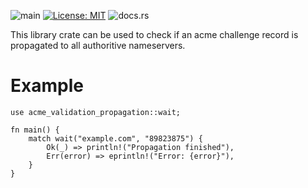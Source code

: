 ![main](https://github.com/paulusminus/transip/actions/workflows/rust.yml/badge.svg)
[![License: MIT](https://img.shields.io/badge/License-MIT-yellow.svg)](https://opensource.org/licenses/MIT)
![docs.rs](https://img.shields.io/docsrs/transip)

This library crate can be used to check if an acme challenge record is propagated to all authoritive nameservers.

# Example

```no_run
use acme_validation_propagation::wait;

fn main() {
    match wait("example.com", "89823875") {
        Ok(_) => println!("Propagation finished"),
        Err(error) => eprintln!("Error: {error}"),
    }
}
```
